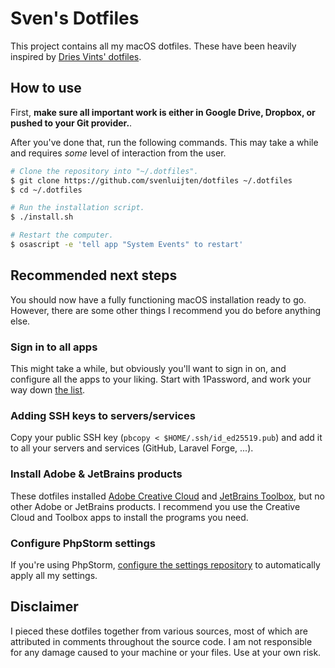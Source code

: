 # Sven's Dotfiles
This project contains all my macOS dotfiles. These have been heavily inspired by [Dries Vints' dotfiles](https://github.com/driesvints/dotfiles).

## How to use
First, **make sure all important work is either in Google Drive, Dropbox, or pushed to your Git provider.**.

After you've done that, run the following commands. This may take a while and requires _some_ level of interaction from the user.

```sh
# Clone the repository into "~/.dotfiles".
$ git clone https://github.com/svenluijten/dotfiles ~/.dotfiles
$ cd ~/.dotfiles

# Run the installation script.
$ ./install.sh

# Restart the computer.
$ osascript -e 'tell app "System Events" to restart'
```

## Recommended next steps
You should now have a fully functioning macOS installation ready to go. However, there are some other things I recommend you
do before anything else.

### Sign in to all apps
This might take a while, but obviously you'll want to sign in on, and configure all the apps to your liking. Start with 1Password, and
work your way down [the list](Brewfile#L28).

### Adding SSH keys to servers/services
Copy your public SSH key (`pbcopy < $HOME/.ssh/id_ed25519.pub`) and add it to all your servers and services (GitHub, Laravel Forge, ...).

### Install Adobe & JetBrains products
These dotfiles installed [Adobe Creative Cloud](https://www.adobe.com/creativecloud.html) and 
[JetBrains Toolbox](https://www.jetbrains.com/toolbox/), but no other Adobe or JetBrains products. I recommend you use the
Creative Cloud and Toolbox apps to install the programs you need.

### Configure PhpStorm settings
If you're using PhpStorm, [configure the settings repository](https://www.jetbrains.com/help/phpstorm/sharing-your-ide-settings.html#settings-repository)
to automatically apply all my settings.

## Disclaimer
I pieced these dotfiles together from various sources, most of which are attributed in comments throughout the source code. I am not
responsible for any damage caused to your machine or your files. Use at your own risk.
